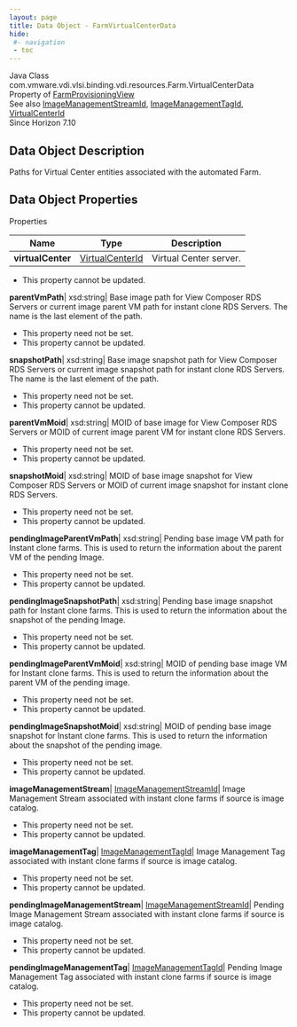 ```yaml
---
layout: page
title: Data Object - FarmVirtualCenterData
hide:
 #- navigation
 - toc
---
```






Java Class
    com.vmware.vdi.vlsi.binding.vdi.resources.Farm.VirtualCenterData  
Property of
     [FarmProvisioningView](vdi.resources.Farm.FarmProvisioningView.md#field_detail)  
See also
     [ImageManagementStreamId](vdi.entity.ImageManagementStreamId.md), [ImageManagementTagId](vdi.entity.ImageManagementTagId.md), [VirtualCenterId](vdi.entity.VirtualCenterId.md)  
Since 
    Horizon 7.10

## Data Object Description 

Paths for Virtual Center entities associated with the automated Farm. 

## Data Object Properties

Properties

Name |  Type |  Description   
---|---|---  
**virtualCenter**| [VirtualCenterId](vdi.entity.VirtualCenterId.md)|  Virtual Center server.   


* This property cannot be updated.

  
**parentVmPath**|  xsd:string|  Base image path for View Composer RDS Servers or current image parent VM path for instant clone RDS Servers. The name is the last element of the path.   


* This property need not be set.
* This property cannot be updated.

  
**snapshotPath**|  xsd:string|  Base image snapshot path for View Composer RDS Servers or current image snapshot path for instant clone RDS Servers. The name is the last element of the path.   


* This property need not be set.
* This property cannot be updated.

  
**parentVmMoid**|  xsd:string|  MOID of base image for View Composer RDS Servers or MOID of current image parent VM for instant clone RDS Servers.   


* This property need not be set.
* This property cannot be updated.

  
**snapshotMoid**|  xsd:string|  MOID of base image snapshot for View Composer RDS Servers or MOID of current image snapshot for instant clone RDS Servers.   


* This property need not be set.
* This property cannot be updated.

  
**pendingImageParentVmPath**|  xsd:string|  Pending base image VM path for Instant clone farms. This is used to return the information about the parent VM of the pending Image.   


* This property need not be set.
* This property cannot be updated.

  
**pendingImageSnapshotPath**|  xsd:string|  Pending base image snapshot path for Instant clone farms. This is used to return the information about the snapshot of the pending Image.   


* This property need not be set.
* This property cannot be updated.

  
**pendingImageParentVmMoid**|  xsd:string|  MOID of pending base image VM for Instant clone farms. This is used to return the information about the parent VM of the pending image.   


* This property need not be set.
* This property cannot be updated.

  
**pendingImageSnapshotMoid**|  xsd:string|  MOID of pending base image snapshot for Instant clone farms. This is used to return the information about the snapshot of the pending image.   


* This property need not be set.
* This property cannot be updated.

  
**imageManagementStream**| [ImageManagementStreamId](vdi.entity.ImageManagementStreamId.md)|  Image Management Stream associated with instant clone farms if source is image catalog.   


* This property need not be set.
* This property cannot be updated.

  
**imageManagementTag**| [ImageManagementTagId](vdi.entity.ImageManagementTagId.md)|  Image Management Tag associated with instant clone farms if source is image catalog.   


* This property need not be set.
* This property cannot be updated.

  
**pendingImageManagementStream**| [ImageManagementStreamId](vdi.entity.ImageManagementStreamId.md)|  Pending Image Management Stream associated with instant clone farms if source is image catalog.   


* This property need not be set.
* This property cannot be updated.

  
**pendingImageManagementTag**| [ImageManagementTagId](vdi.entity.ImageManagementTagId.md)|  Pending Image Management Tag associated with instant clone farms if source is image catalog.   


* This property need not be set.
* This property cannot be updated.

  
  
  
   
  
  

